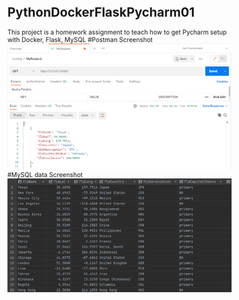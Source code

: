 # PythonDockerFlaskPycharm01
This project is a homework assignment to teach how to get Pycharm setup with Docker, Flask, MySQL
#Postman Screenshot
![postman request output](screenshots/postman.png)
#MySQL data Screenshot
![mysql data ](screenshots/query.png)